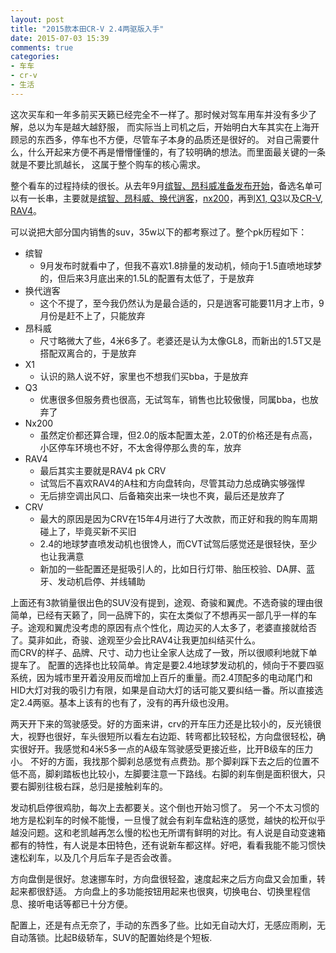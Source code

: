 ```yaml
---
layout: post
title: "2015款本田CR-V 2.4两驱版入手"
date: 2015-07-03 15:39
comments: true
categories: 
- 车车
- cr-v
- 生活
---
```


这次买车和一年多前买天籁已经完全不一样了。那时候对驾车用车并没有多少了解，总以为车是越大越舒服，
而实际当上司机之后，开始明白大车其实在上海开顾忌的东西多，停车也不方便，尽管车子本身的品质还是很好的。
对自己需要什么，什么开起来方便不再是懵懵懂懂的，有了较明确的想法。而里面最关键的一条就是不要比凯越长，
这属于整个购车的核心需求。

整个看车的过程持续的很长。从去年9月[缤智、昂科威准备发布开始](/blog/2014/09/10/you-dian-wu-liao-de-qi-che-fa-bu-hui/)，备选名单可以有一长串，主要就是[缤智、昂科威、换代逍客](/blog/2014/09/30/yi-kuan-jin-qi-bi-jiao-guan-zhu-de-che-bin-zhi-vezel/)，[nx200](/blog/2014/10/18/ding-jie-huan-suan-he-li-de-lei-ke-sa-si-nx/)，再到[X1, Q3](/blog/2015/04/18/xin-kuan-crvhe-q3/)以及[CR-V, RAV4](/blog/2015/04/20/crv/)。

可以说把大部分国内销售的suv，35w以下的都考察过了。整个pk历程如下：

* 缤智
  - 9月发布时就看中了，但我不喜欢1.8排量的发动机，倾向于1.5直喷地球梦的，但后来3月底出来的1.5L的配置有太低了，于是放弃
* 换代逍客
  - 这个不提了，至今我仍然认为是最合适的，只是逍客可能要11月才上市，9月份是赶不上了，只能放弃
* 昂科威
  - 尺寸略微大了些，4米6多了。老婆还是认为太像GL8，而新出的1.5T又是搭配双离合的，于是放弃
* X1
  - 认识的熟人说不好，家里也不想我们买bba，于是放弃
* Q3
  - 优惠很多但服务费也很高，无试驾车，销售也比较傲慢，同属bba，也放弃了
* Nx200
  - 虽然定价都还算合理，但2.0的版本配置太差，2.0T的价格还是有点高，小区停车环境也不好，不太舍得停那么贵的车，放弃
* RAV4
  - 最后其实主要就是RAV4 pk CRV
  - 试驾后不喜欢RAV4的A柱和方向盘转向，尽管其动力总成确实够强悍
  - 无后排空调出风口、后备箱突出来一块也不爽，最后还是放弃了
* CRV
  - 最大的原因是因为CRV在15年4月进行了大改款，而正好和我的购车周期碰上了，毕竟买新不买旧
  - 2.4的地球梦直喷发动机也很馋人，而CVT试驾后感觉还是很轻快，至少也让我满意
  - 新加的一些配置还是挺吸引人的，比如日行灯带、胎压校验、DA屏、蓝牙、发动机启停、并线辅助

上面还有3款销量很出色的SUV没有提到，途观、奇骏和翼虎。不选奇骏的理由很简单，已经有天籁了，同一品牌下的，实在太类似了不想再买一部几乎一样的车子。途观和翼虎没考虑的原因有点个性化，周边买的人太多了，老婆直接就给否了。莫非如此，奇骏、途观至少会比RAV4让我更加纠结买什么。   
而CRV的样子、品牌、尺寸、动力也让全家人达成了一致，所以很顺利地就下单提车了。
配置的选择也比较简单。肯定是要2.4地球梦发动机的，倾向于不要四驱系统，因为城市里开着没用反而增加上百斤的重量。而2.4顶配多的电动尾门和HID大灯对我的吸引力有限，如果是自动大灯的话可能又要纠结一番。所以直接选定2.4两驱。基本上该有的也有了，没有的再升级也没用。

两天开下来的驾驶感受。好的方面来讲，crv的开车压力还是比较小的，反光镜很大，视野也很好，车头很短所以看左右边距、转弯都比较轻松，方向盘很轻松，确实很好开。我感觉和4米5多一点的A级车驾驶感受更接近些，比开B级车的压力小。
不好的方面，我找那个脚刹总感觉有点费劲。那个脚刹踩下去之后的位置不低不高，脚刹踏板也比较小，左脚要注意一下路线。右脚的刹车倒是面积很大，只要右脚别往极右踩，总归是接触刹车的。

发动机启停很鸡肋，每次上去都要关。这个倒也开始习惯了。
另一个不太习惯的地方是松刹车的时候不能慢，一旦慢了就会有刹车盘粘连的感觉，越快的松开似乎越没问题。这和老凯越再怎么慢的松也无所谓有鲜明的对比。有人说是自动变速箱都有的特性，有人说是本田特色，还有说新车都这样。好吧，看看我能不能习惯快速松刹车，以及几个月后车子是否会改善。

方向盘倒是很好。怠速挪车时，方向盘很轻盈，速度起来之后方向盘又会加重，转起来都很舒适。
方向盘上的多功能按钮用起来也很爽，切换电台、切换里程信息、接听电话等都已十分方便。

配置上，还是有点无奈了，手动的东西多了些。比如无自动大灯，无感应雨刷，无自动落锁。比起B级轿车，SUV的配置始终是个短板.

